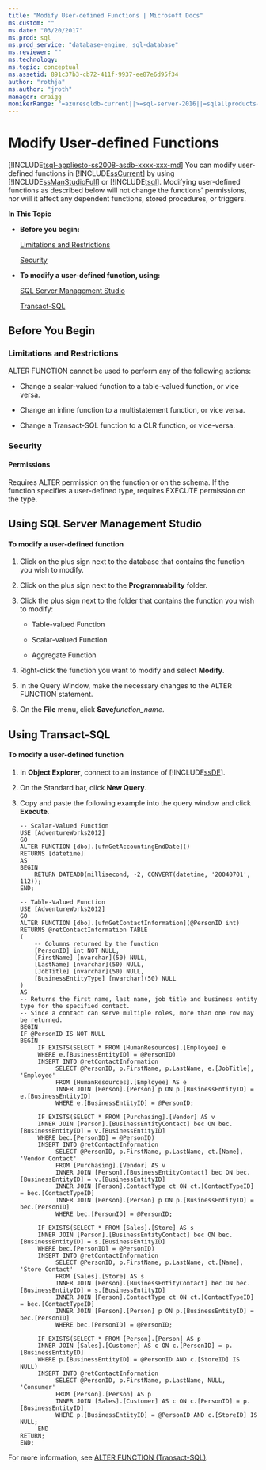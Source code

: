 ```yaml
---
title: "Modify User-defined Functions | Microsoft Docs"
ms.custom: ""
ms.date: "03/20/2017"
ms.prod: sql
ms.prod_service: "database-engine, sql-database"
ms.reviewer: ""
ms.technology: 
ms.topic: conceptual
ms.assetid: 891c37b3-cb72-411f-9937-ee87e6d95f34
author: "rothja"
ms.author: "jroth"
manager: craigg
monikerRange: "=azuresqldb-current||>=sql-server-2016||=sqlallproducts-allversions||>=sql-server-linux-2017||=azuresqldb-mi-current"
---
```

# Modify User-defined Functions
[!INCLUDE[tsql-appliesto-ss2008-asdb-xxxx-xxx-md](../../includes/tsql-appliesto-ss2008-asdb-xxxx-xxx-md.md)]
  You can modify user-defined functions in [!INCLUDE[ssCurrent](../../includes/sscurrent-md.md)] by using [!INCLUDE[ssManStudioFull](../../includes/ssmanstudiofull-md.md)] or [!INCLUDE[tsql](../../includes/tsql-md.md)]. Modifying user-defined functions as described below will not change the functions' permissions, nor will it affect any dependent functions, stored procedures, or triggers.  
  
 **In This Topic**  
  
-   **Before you begin:**  
  
     [Limitations and Restrictions](#Restrictions)  
  
     [Security](#Security)  
  
-   **To modify a user-defined function, using:**  
  
     [SQL Server Management Studio](#SSMSProcedure)  
  
     [Transact-SQL](#TsqlProcedure)  
  
##  <a name="BeforeYouBegin"></a> Before You Begin  
  
###  <a name="Restrictions"></a> Limitations and Restrictions  
 ALTER FUNCTION cannot be used to perform any of the following actions:  
  
-   Change a scalar-valued function to a table-valued function, or vice versa.  
  
-   Change an inline function to a multistatement function, or vice versa.  
  
-   Change a Transact-SQL function to a CLR function, or vice-versa.  
  
###  <a name="Security"></a> Security  
  
####  <a name="Permissions"></a> Permissions  
 Requires ALTER permission on the function or on the schema. If the function specifies a user-defined type, requires EXECUTE permission on the type.  
  
##  <a name="SSMSProcedure"></a> Using SQL Server Management Studio  
  
#### To modify a user-defined function  
  
1.  Click on the plus sign next to the database that contains the function you wish to modify.  
  
2.  Click on the plus sign next to the **Programmability** folder.  
  
3.  Click the plus sign next to the folder that contains the function you wish to modify:  
  
    -   Table-valued Function  
  
    -   Scalar-valued Function  
  
    -   Aggregate Function  
  
4.  Right-click the function you want to modify and select **Modify**.  
  
5.  In the Query Window, make the necessary changes to the ALTER FUNCTION statement.  
  
6.  On the **File** menu, click **Save***function_name*.  
  
##  <a name="TsqlProcedure"></a> Using Transact-SQL  
  
#### To modify a user-defined function  
  
1.  In **Object Explorer**, connect to an instance of [!INCLUDE[ssDE](../../includes/ssde-md.md)].  
  
2.  On the Standard bar, click **New Query**.  
  
3.  Copy and paste the following example into the query window and click **Execute**.  
  
    ```  
    -- Scalar-Valued Function  
    USE [AdventureWorks2012]  
    GO  
    ALTER FUNCTION [dbo].[ufnGetAccountingEndDate]()  
    RETURNS [datetime]   
    AS   
    BEGIN  
        RETURN DATEADD(millisecond, -2, CONVERT(datetime, '20040701', 112));  
    END;  
    ```  
  
    ```  
    -- Table-Valued Function   
    USE [AdventureWorks2012]  
    GO  
    ALTER FUNCTION [dbo].[ufnGetContactInformation](@PersonID int)  
    RETURNS @retContactInformation TABLE   
    (  
        -- Columns returned by the function  
        [PersonID] int NOT NULL,   
        [FirstName] [nvarchar](50) NULL,   
        [LastName] [nvarchar](50) NULL,   
        [JobTitle] [nvarchar](50) NULL,  
        [BusinessEntityType] [nvarchar](50) NULL  
    )  
    AS   
    -- Returns the first name, last name, job title and business entity type for the specified contact.  
    -- Since a contact can serve multiple roles, more than one row may be returned.  
    BEGIN  
    IF @PersonID IS NOT NULL   
    BEGIN  
         IF EXISTS(SELECT * FROM [HumanResources].[Employee] e   
         WHERE e.[BusinessEntityID] = @PersonID)   
         INSERT INTO @retContactInformation  
              SELECT @PersonID, p.FirstName, p.LastName, e.[JobTitle], 'Employee'  
              FROM [HumanResources].[Employee] AS e  
              INNER JOIN [Person].[Person] p ON p.[BusinessEntityID] = e.[BusinessEntityID]  
              WHERE e.[BusinessEntityID] = @PersonID;  
  
         IF EXISTS(SELECT * FROM [Purchasing].[Vendor] AS v  
         INNER JOIN [Person].[BusinessEntityContact] bec ON bec.[BusinessEntityID] = v.[BusinessEntityID]  
         WHERE bec.[PersonID] = @PersonID)  
         INSERT INTO @retContactInformation  
              SELECT @PersonID, p.FirstName, p.LastName, ct.[Name], 'Vendor Contact'   
              FROM [Purchasing].[Vendor] AS v  
              INNER JOIN [Person].[BusinessEntityContact] bec ON bec.[BusinessEntityID] = v.[BusinessEntityID]  
              INNER JOIN [Person].ContactType ct ON ct.[ContactTypeID] = bec.[ContactTypeID]  
              INNER JOIN [Person].[Person] p ON p.[BusinessEntityID] = bec.[PersonID]  
              WHERE bec.[PersonID] = @PersonID;  
  
         IF EXISTS(SELECT * FROM [Sales].[Store] AS s  
         INNER JOIN [Person].[BusinessEntityContact] bec ON bec.[BusinessEntityID] = s.[BusinessEntityID]  
         WHERE bec.[PersonID] = @PersonID)  
         INSERT INTO @retContactInformation  
              SELECT @PersonID, p.FirstName, p.LastName, ct.[Name], 'Store Contact'   
              FROM [Sales].[Store] AS s  
              INNER JOIN [Person].[BusinessEntityContact] bec ON bec.[BusinessEntityID] = s.[BusinessEntityID]  
              INNER JOIN [Person].ContactType ct ON ct.[ContactTypeID] = bec.[ContactTypeID]  
              INNER JOIN [Person].[Person] p ON p.[BusinessEntityID] = bec.[PersonID]  
              WHERE bec.[PersonID] = @PersonID;  
  
         IF EXISTS(SELECT * FROM [Person].[Person] AS p  
         INNER JOIN [Sales].[Customer] AS c ON c.[PersonID] = p.[BusinessEntityID]  
         WHERE p.[BusinessEntityID] = @PersonID AND c.[StoreID] IS NULL)   
         INSERT INTO @retContactInformation  
              SELECT @PersonID, p.FirstName, p.LastName, NULL, 'Consumer'   
              FROM [Person].[Person] AS p  
              INNER JOIN [Sales].[Customer] AS c ON c.[PersonID] = p.[BusinessEntityID]  
              WHERE p.[BusinessEntityID] = @PersonID AND c.[StoreID] IS NULL;   
         END  
    RETURN;  
    END;  
    ```  
  
 For more information, see [ALTER FUNCTION &#40;Transact-SQL&#41;](../../t-sql/statements/alter-function-transact-sql.md).  
  
  

